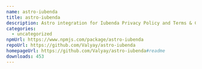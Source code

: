 ```yaml
---
name: astro-iubenda
title: astro-iubenda
description: Astro integration for Iubenda Privacy Policy and Terms & Conditions
categories:
  - uncategorized
npmUrl: https://www.npmjs.com/package/astro-iubenda
repoUrl: https://github.com/Valyay/astro-iubenda
homepageUrl: https://github.com/Valyay/astro-iubenda#readme
downloads: 453
---
```

